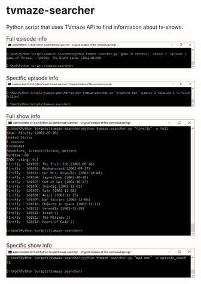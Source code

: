 # tvmaze-searcher
Python script that uses TVmaze API to find information about tv-shows.

Full episode info  
![episode full info](https://raw.githubusercontent.com/GoblinDynamiteer/tvmaze-searcher/master/img/ep_full.PNG)

Specific episode info    
![episode full info](https://raw.githubusercontent.com/GoblinDynamiteer/tvmaze-searcher/master/img/ep_title.PNG)

Full show info  
![episode full info](https://raw.githubusercontent.com/GoblinDynamiteer/tvmaze-searcher/master/img/show_full.PNG)

Specific show info    
![episode full info](https://raw.githubusercontent.com/GoblinDynamiteer/tvmaze-searcher/master/img/show_epcount.PNG)
